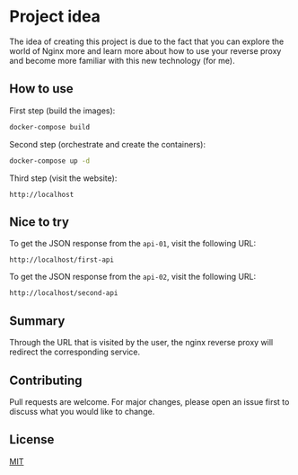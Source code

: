 # Project idea

The idea of creating this project is due to the fact that you can explore the world of Nginx more and learn more about how to use your reverse proxy and become more familiar with this new technology (for me).

## How to use

First step (build the images):

```bash
docker-compose build
```

Second step (orchestrate and create the containers):

```bash
docker-compose up -d
```

Third step (visit the website):

```
http://localhost
```

## Nice to try

To get the JSON response from the `api-01`, visit the following URL:

```
http://localhost/first-api
```

To get the JSON response from the `api-02`, visit the following URL:

```
http://localhost/second-api
```

## Summary

Through the URL that is visited by the user, the nginx reverse proxy will redirect the corresponding service.

## Contributing
Pull requests are welcome. For major changes, please open an issue first to discuss what you would like to change.

## License
[MIT](https://choosealicense.com/licenses/mit/)
